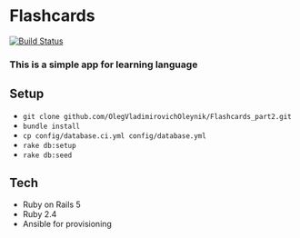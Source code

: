 # Flashcards

[![Build Status](https://travis-ci.org/OlegVladimirovichOleynik/Flashcards_part2.svg?branch=master)](https://travis-ci.org/OlegVladimirovichOleynik/Flashcards_part2)

### This is a simple app for learning language

## Setup

* `git clone github.com/OlegVladimirovichOleynik/Flashcards_part2.git`
* `bundle install`
* `cp config/database.ci.yml config/database.yml`
* `rake db:setup`
* `rake db:seed`

## Tech
* Ruby on Rails 5
* Ruby 2.4
* Ansible for provisioning
